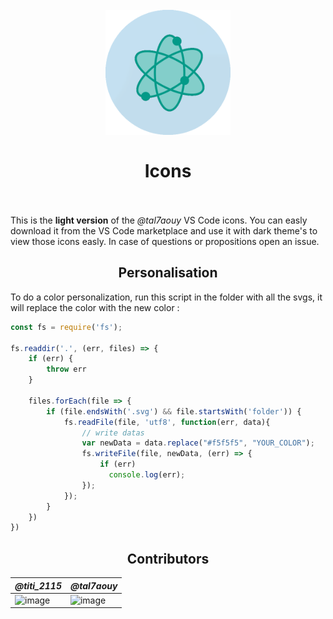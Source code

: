 <h1 align="center">
  <br>
    <img src="icon.png" alt="logo" width="200">
  <br><br>
  Icons
  <br>
  <br>
</h1>

<p align="center">

This is the **light version** of the *@tal7aouy* VS Code icons. You can easly download it from the VS Code marketplace and use it with dark theme's to view those icons easly. In case of questions or propositions open an issue. 

<h2 align="center">Personalisation</h2>

To do a color personalization, run this script in the folder with all the svgs, it will replace the color with the new color :

```js
const fs = require('fs');

fs.readdir('.', (err, files) => {
    if (err) {
        throw err
    }
  
    files.forEach(file => {
        if (file.endsWith('.svg') && file.startsWith('folder')) {
            fs.readFile(file, 'utf8', function(err, data){
                // write datas
                var newData = data.replace("#f5f5f5", "YOUR_COLOR");
                fs.writeFile(file, newData, (err) => {
                    if (err)
                      console.log(err);
                });
            });
        }
    })
})
```

<h2 align="center">Contributors</h2>
</p>

| ***@titi_2115*** | ***@tal7aouy***
| - | - |
| ![image](https://avatars.githubusercontent.com/u/73474137?v=4) | ![image](https://avatars.githubusercontent.com/u/79597452?v=4)
